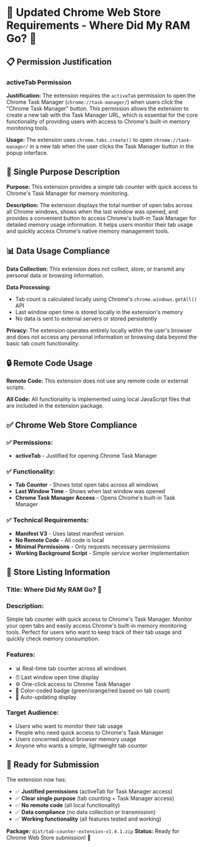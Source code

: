 # 🔧 Updated Chrome Web Store Requirements - Where Did My RAM Go? 🐑

## 📋 **Permission Justification**

### **activeTab Permission**
**Justification:** The extension requires the `activeTab` permission to open the Chrome Task Manager (`chrome://task-manager/`) when users click the "Chrome Task Manager" button. This permission allows the extension to create a new tab with the Task Manager URL, which is essential for the core functionality of providing users with access to Chrome's built-in memory monitoring tools.

**Usage:** The extension uses `chrome.tabs.create()` to open `chrome://task-manager/` in a new tab when the user clicks the Task Manager button in the popup interface.

## 🎯 **Single Purpose Description**

**Purpose:** This extension provides a simple tab counter with quick access to Chrome's Task Manager for memory monitoring.

**Description:** The extension displays the total number of open tabs across all Chrome windows, shows when the last window was opened, and provides a convenient button to access Chrome's built-in Task Manager for detailed memory usage information. It helps users monitor their tab usage and quickly access Chrome's native memory management tools.

## 📊 **Data Usage Compliance**

**Data Collection:** This extension does not collect, store, or transmit any personal data or browsing information.

**Data Processing:** 
- Tab count is calculated locally using Chrome's `chrome.windows.getAll()` API
- Last window open time is stored locally in the extension's memory
- No data is sent to external servers or stored persistently

**Privacy:** The extension operates entirely locally within the user's browser and does not access any personal information or browsing data beyond the basic tab count functionality.

## 🔒 **Remote Code Usage**

**Remote Code:** This extension does not use any remote code or external scripts.

**All Code:** All functionality is implemented using local JavaScript files that are included in the extension package.

## ✅ **Chrome Web Store Compliance**

### **✅ Permissions:**
- **activeTab** - Justified for opening Chrome Task Manager

### **✅ Functionality:**
- **Tab Counter** - Shows total open tabs across all windows
- **Last Window Time** - Shows when last window was opened
- **Chrome Task Manager Access** - Opens Chrome's built-in Task Manager

### **✅ Technical Requirements:**
- **Manifest V3** - Uses latest manifest version
- **No Remote Code** - All code is local
- **Minimal Permissions** - Only requests necessary permissions
- **Working Background Script** - Simple service worker implementation

## 📝 **Store Listing Information**

### **Title:** Where Did My RAM Go? 🐑

### **Description:**
Simple tab counter with quick access to Chrome's Task Manager. Monitor your open tabs and easily access Chrome's built-in memory monitoring tools. Perfect for users who want to keep track of their tab usage and quickly check memory consumption.

### **Features:**
- 📊 Real-time tab counter across all windows
- ⏰ Last window open time display
- ⚙️ One-click access to Chrome Task Manager
- 🎨 Color-coded badge (green/orange/red based on tab count)
- 🔄 Auto-updating display

### **Target Audience:**
- Users who want to monitor their tab usage
- People who need quick access to Chrome's Task Manager
- Users concerned about browser memory usage
- Anyone who wants a simple, lightweight tab counter

## 🚀 **Ready for Submission**

The extension now has:
- ✅ **Justified permissions** (activeTab for Task Manager access)
- ✅ **Clear single purpose** (tab counting + Task Manager access)
- ✅ **No remote code** (all local functionality)
- ✅ **Data compliance** (no data collection or transmission)
- ✅ **Working functionality** (all features tested and working)

**Package:** `dist/tab-counter-extension-v1.4.1.zip`
**Status:** Ready for Chrome Web Store submission! 🎉
